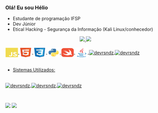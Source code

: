 ### Olá! Eu sou Hélio


- Estudante de programação IFSP
- Dev Júnior
- Etical Hacking - Segurança da Informação (Kali Linux/conhecedor)
<div align="center">
  <a href="https://github.com/devrsndz">
  <img height="140em" src="https://github-readme-stats.vercel.app/api?username=devrsndz&show_icons=true&theme=cobalt&include_all_commits=true&count_private=true"/>
  <img height="140em" src="https://github-readme-stats.vercel.app/api/top-langs/?username=devrsndz&layout=compact&langs_count=7&theme=cobalt"/>
</div>
 
<div style="display: inline_block"><br>
  <img align="center" alt="devrsndz" height="30" width="40" src="https://raw.githubusercontent.com/devicons/devicon/master/icons/javascript/javascript-plain.svg">
  <img align="center" alt="devrsndz" height="30" width="40" src="https://raw.githubusercontent.com/devicons/devicon/master/icons/html5/html5-original.svg">
  <img align="center" alt="devrsndz" height="30" width="40" src="https://raw.githubusercontent.com/devicons/devicon/master/icons/css3/css3-original.svg">
  <img align="center" alt="devrsndz" height="30" width="40" src="https://raw.githubusercontent.com/devicons/devicon/master/icons/python/python-original.svg">
  <img align="center" alt="devrsndz" height="30" width="40" src="https://raw.githubusercontent.com/devicons/devicon/master/icons/swift/swift-original.svg">
   <img align="center" alt="devrsndz" height="30" width="40" src="https://raw.githubusercontent.com/devicons/devicon/master/icons/java/java-original.svg">
   <img align="center" alt="devrsndz" height="30" width="40" src="https://cdn.jsdelivr.net/gh/devicons/devicon@latest/icons/php/php-original.svg" />
   <img align="center" alt="devrsndz" height="30" width="40" src="https://cdn.jsdelivr.net/gh/devicons/devicon@latest/icons/androidstudio/androidstudio-original.svg">
   <br>
   <br>

   - Sistemas Utilizados:
   <br>
    <img align="center" alt="devrsndz" height="30" width="40" src="https://cdn.jsdelivr.net/gh/devicons/devicon@latest/icons/linux/linux-original.svg" />
    <img align="center" alt="devrsndz" height="30" width="40" src="https://upload.wikimedia.org/wikipedia/commons/thumb/2/2b/Kali-dragon-icon.svg/768px-Kali-dragon-icon.svg.png?20211125065834" />
    <img align="center" alt="devrsndz" height="30" width="40" src="https://cdn.jsdelivr.net/gh/devicons/devicon@latest/icons/windows11/windows11-original.svg" />

  </div>
  
  
##

<div> 
<br>
  <a href="https://instagram.com/heliorz" target="_blank"><img src="https://img.shields.io/badge/-Instagram-%23E4405F?style=for-the-badge&logo=instagram&logoColor=white" target="_blank"></a>
<a href = "https://devhrsnd@gmail.com"><img src="https://img.shields.io/badge/-Gmail-%23333?style=for-the-badge&logo=gmail&logoColor=white" target="_blank"></a>
   
  
</div>
